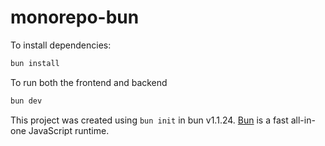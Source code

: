 # monorepo-bun

To install dependencies:

```bash
bun install
```

To run both the frontend and backend

```bash
bun dev
```

This project was created using `bun init` in bun v1.1.24. [Bun](https://bun.sh) is a fast all-in-one JavaScript runtime.
